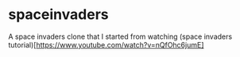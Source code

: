 # spaceinvaders
A space invaders clone that I started from watching (space invaders tutorial)[https://www.youtube.com/watch?v=nQfOhc6jumE]
